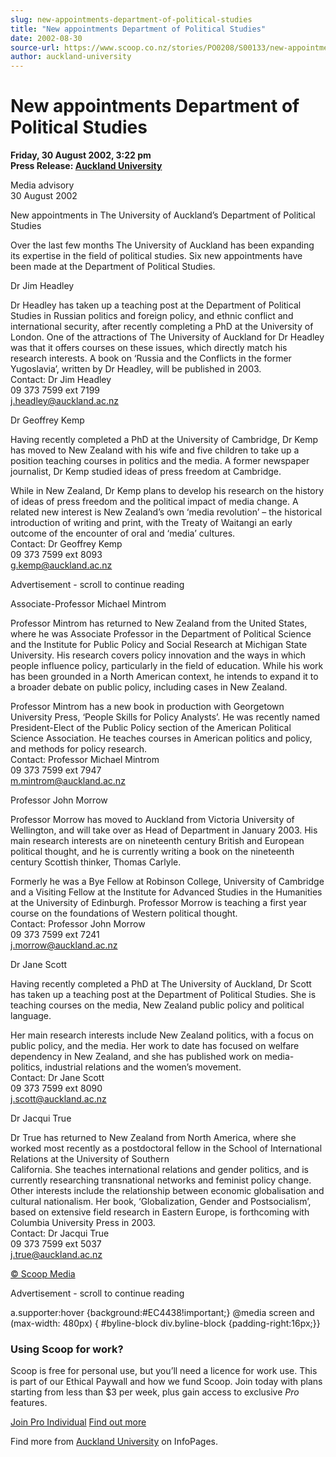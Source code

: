 ```yaml
---
slug: new-appointments-department-of-political-studies
title: "New appointments Department of Political Studies"
date: 2002-08-30
source-url: https://www.scoop.co.nz/stories/PO0208/S00133/new-appointments-department-of-political-studies.htm
author: auckland-university
---
```

New appointments Department of Political Studies
================================================

**Friday, 30 August 2002, 3:22 pm**  
**Press Release: [Auckland University](https://info.scoop.co.nz/Auckland_University)**

Media advisory  
30 August 2002

  
New appointments in The University of Auckland’s Department of Political Studies

Over the last few months The University of Auckland has been expanding its expertise in the field of political studies. Six new appointments have been made at the Department of Political Studies.

Dr Jim Headley

Dr Headley has taken up a teaching post at the Department of Political Studies in Russian politics and foreign policy, and ethnic conflict and international security, after recently completing a PhD at the University of London. One of the attractions of The University of Auckland for Dr Headley was that it offers courses on these issues, which directly match his research interests. A book on ‘Russia and the Conflicts in the former Yugoslavia’, written by Dr Headley, will be published in 2003.  
Contact: Dr Jim Headley  
09 373 7599 ext 7199  
j.headley@auckland.ac.nz

Dr Geoffrey Kemp

Having recently completed a PhD at the University of Cambridge, Dr Kemp has moved to New Zealand with his wife and five children to take up a position teaching courses in politics and the media. A former newspaper journalist, Dr Kemp studied ideas of press freedom at Cambridge.

While in New Zealand, Dr Kemp plans to develop his research on the history of ideas of press freedom and the political impact of media change. A related new interest is New Zealand’s own ‘media revolution’ – the historical introduction of writing and print, with the Treaty of Waitangi an early outcome of the encounter of oral and ‘media’ cultures.  
Contact: Dr Geoffrey Kemp  
09 373 7599 ext 8093  
g.kemp@auckland.ac.nz

Advertisement - scroll to continue reading





Associate-Professor Michael Mintrom

Professor Mintrom has returned to New Zealand from the United States, where he was Associate Professor in the Department of Political Science and the Institute for Public Policy and Social Research at Michigan State University. His research covers policy innovation and the ways in which people influence policy, particularly in the field of education. While his work has been grounded in a North American context, he intends to expand it to a broader debate on public policy, including cases in New Zealand.

Professor Mintrom has a new book in production with Georgetown University Press, ‘People Skills for Policy Analysts’. He was recently named President-Elect of the Public Policy section of the American Political Science Association. He teaches courses in American politics and policy, and methods for policy research.  
Contact: Professor Michael Mintrom  
09 373 7599 ext 7947  
m.mintrom@auckland.ac.nz

Professor John Morrow

Professor Morrow has moved to Auckland from Victoria University of Wellington, and will take over as Head of Department in January 2003. His main research interests are on nineteenth century British and European political thought, and he is currently writing a book on the nineteenth century Scottish thinker, Thomas Carlyle.

Formerly he was a Bye Fellow at Robinson College, University of Cambridge and a Visiting Fellow at the Institute for Advanced Studies in the Humanities at the University of Edinburgh. Professor Morrow is teaching a first year course on the foundations of Western political thought.  
Contact: Professor John Morrow  
09 373 7599 ext 7241  
j.morrow@auckland.ac.nz

Dr Jane Scott

Having recently completed a PhD at The University of Auckland, Dr Scott has taken up a teaching post at the Department of Political Studies. She is teaching courses on the media, New Zealand public policy and political language.

Her main research interests include New Zealand politics, with a focus on public policy, and the media. Her work to date has focused on welfare dependency in New Zealand, and she has published work on media-politics, industrial relations and the women’s movement.  
Contact: Dr Jane Scott  
09 373 7599 ext 8090  
j.scott@auckland.ac.nz

Dr Jacqui True

Dr True has returned to New Zealand from North America, where she worked most recently as a postdoctoral fellow in the School of International Relations at the University of Southern  
California. She teaches international relations and gender politics, and is currently researching transnational networks and feminist policy change. Other interests include the relationship between economic globalisation and cultural nationalism. Her book, ‘Globalization, Gender and Postsocialism’, based on extensive field research in Eastern Europe, is forthcoming with Columbia University Press in 2003.  
Contact: Dr Jacqui True  
09 373 7599 ext 5037  
j.true@auckland.ac.nz

  

[© Scoop Media](http://www.scoop.co.nz/about/terms.html)  

Advertisement - scroll to continue reading



a.supporter:hover {background:#EC4438!important;} @media screen and (max-width: 480px) { #byline-block div.byline-block {padding-right:16px;}}

### Using Scoop for work?

Scoop is free for personal use, but you’ll need a licence for work use. This is part of our Ethical Paywall and how we fund Scoop. Join today with plans starting from less than $3 per week, plus gain access to exclusive _Pro_ features.  
  
[Join Pro Individual](https://pro.scoop.co.nz/Individual/?from=ProIn24) [Find out more](https://pro.scoop.co.nz/using-scoop-for-work/?from=ProIn24)

Find more from [Auckland University](https://info.scoop.co.nz/Auckland_University) on InfoPages.